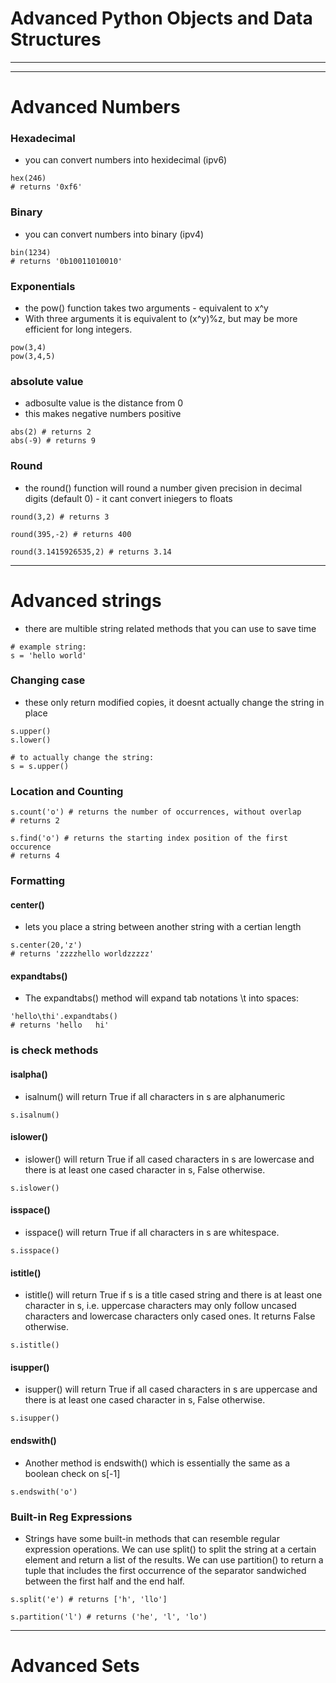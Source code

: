 # Advanced Python Objects and Data Structures
***
***
# Advanced Numbers
### Hexadecimal
* you can convert numbers into hexidecimal (ipv6)
```
hex(246)
# returns '0xf6'
```

### Binary
* you can convert numbers into binary (ipv4)
```
bin(1234)
# returns '0b10011010010'
```
### Exponentials 
* the pow() function takes two arguments - equivalent to x^y
*  With three arguments it is equivalent to (x^y)%z, but may be more efficient for long integers.
```
pow(3,4)
pow(3,4,5)
```

### absolute value
* adbosulte value is the distance from 0
* this makes negative numbers positive
```
abs(2) # returns 2
abs(-9) # returns 9
```
### Round
* the round() function will round a number given precision in decimal digits (default 0) - it cant convert iniegers to floats
```
round(3,2) # returns 3

round(395,-2) # returns 400 

round(3.1415926535,2) # returns 3.14
```

***
# Advanced strings
* there are multible string related methods that you can use to save time
```
# example string: 
s = 'hello world'
```
### Changing case
* these only return modified copies, it doesnt actually change the string in place
```
s.upper()
s.lower()

# to actually change the string:
s = s.upper()
```
### Location and Counting
```
s.count('o') # returns the number of occurrences, without overlap
# returns 2

s.find('o') # returns the starting index position of the first occurence
# returns 4
```
### Formatting
#### center()
* lets you place a string between another string with a certian length
```
s.center(20,'z')
# returns 'zzzzhello worldzzzzz'
```
#### expandtabs()
* The expandtabs() method will expand tab notations \t into spaces:
```
'hello\thi'.expandtabs()
# returns 'hello   hi'
```
### is check methods
#### isalpha()
* isalnum() will return True if all characters in s are alphanumeric
```
s.isalnum()
```
#### islower()
* islower() will return True if all cased characters in s are lowercase and there is at least one cased character in s, False otherwise.
```
s.islower()
```
#### isspace()
* isspace() will return True if all characters in s are whitespace.
```
s.isspace()
```
#### istitle()
* istitle() will return True if s is a title cased string and there is at least one character in s, i.e. uppercase characters may only follow uncased characters and lowercase characters only cased ones. It returns False otherwise.
````
s.istitle()
````
#### isupper()
* isupper() will return True if all cased characters in s are uppercase and there is at least one cased character in s, False otherwise.
```
s.isupper()
```
#### endswith()
* Another method is endswith() which is essentially the same as a boolean check on s[-1]
```
s.endswith('o')
```
### Built-in Reg Expressions
* Strings have some built-in methods that can resemble regular expression operations. We can use split() to split the string at a certain element and return a list of the results. We can use partition() to return a tuple that includes the first occurrence of the separator sandwiched between the first half and the end half.
```
s.split('e') # returns ['h', 'llo']

s.partition('l') # returns ('he', 'l', 'lo')
```
***
# Advanced Sets